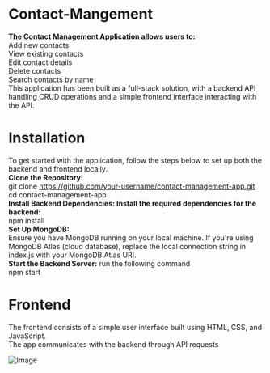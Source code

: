 # Contact-Mangement

**The Contact Management Application allows users to:**<br>
  Add new contacts <br>
  View existing contacts<br>
  Edit contact details<br>
  Delete contacts<br>
  Search contacts by name<br>
  This application has been built as a full-stack solution, with a backend API handling CRUD operations and a simple frontend interface interacting with the API.<br>

# Installation <br>
To get started with the application, follow the steps below to set up both the backend and frontend locally. <br>
**Clone the Repository:** <br>
  git clone https://github.com/your-username/contact-management-app.git <br>
  cd contact-management-app <br>
**Install Backend Dependencies: Install the required dependencies for the backend:**<br>
    npm install<br>
**Set Up MongoDB:** <br>
Ensure you have MongoDB running on your local machine. If you're using MongoDB Atlas (cloud database), replace the local connection string in index.js with your MongoDB Atlas URI.<br>
**Start the Backend Server:**
  run the following command <br>
    npm start<br>

# Frontend
The frontend consists of a simple user interface built using HTML, CSS, and JavaScript.<br>
The app communicates with the backend through API requests<br>

![Image](https://github.com/user-attachments/assets/006c59aa-9ca4-460e-9d8b-90a40b819c96)
